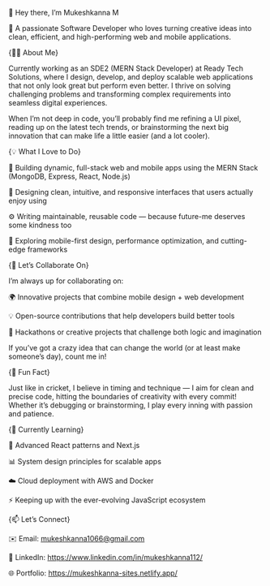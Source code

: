 👋 Hey there, I’m Mukeshkanna M

🚀 A passionate Software Developer who loves turning creative ideas into clean, efficient, and high-performing web and mobile applications.

{👨‍💻 About Me}

Currently working as an SDE2 (MERN Stack Developer) at Ready Tech Solutions, where I design, develop, and deploy scalable web applications that not only look great but perform even better.
I thrive on solving challenging problems and transforming complex requirements into seamless digital experiences.

When I’m not deep in code, you’ll probably find me refining a UI pixel, reading up on the latest tech trends, or brainstorming the next big innovation that can make life a little easier (and a lot cooler).

{💡 What I Love to Do}

🧩 Building dynamic, full-stack web and mobile apps using the MERN Stack (MongoDB, Express, React, Node.js)

🎨 Designing clean, intuitive, and responsive interfaces that users actually enjoy using

⚙️ Writing maintainable, reusable code — because future-me deserves some kindness too

📱 Exploring mobile-first design, performance optimization, and cutting-edge frameworks

{💞️ Let’s Collaborate On}

I’m always up for collaborating on:

🌍 Innovative projects that combine mobile design + web development

💡 Open-source contributions that help developers build better tools

🤝 Hackathons or creative projects that challenge both logic and imagination

If you’ve got a crazy idea that can change the world (or at least make someone’s day), count me in!

{🏏 Fun Fact}

Just like in cricket, I believe in timing and technique —
I aim for clean and precise code, hitting the boundaries of creativity with every commit!
Whether it’s debugging or brainstorming, I play every inning with passion and patience.

{🌱 Currently Learning}

🧠 Advanced React patterns and Next.js

📊 System design principles for scalable apps

☁️ Cloud deployment with AWS and Docker

⚡ Keeping up with the ever-evolving JavaScript ecosystem

{📫 Let’s Connect}

✉️ Email: mukeshkanna1066@gmail.com

💼 LinkedIn: https://www.linkedin.com/in/mukeshkanna112/

🌐 Portfolio: https://mukeshkanna-sites.netlify.app/
